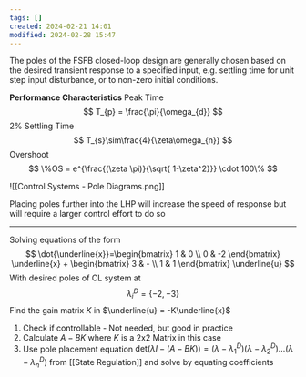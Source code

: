 ```yaml
---
tags: []
created: 2024-02-21 14:01
modified: 2024-02-28 15:47
---
```

The poles of the FSFB closed-loop design are generally chosen based on the desired transient response to a specified input, e.g. settling time for unit step input disturbance, or to non-zero initial conditions.

**Performance Characteristics**
Peak Time
$$
T_{p} = \frac{\pi}{\omega_{d}}
$$
2% Settling Time
$$
T_{s}\sim\frac{4}{\zeta\omega_{n}}
$$
Overshoot
$$
\%OS = e^{\frac{(\zeta \pi)}{\sqrt{ 1-\zeta^2}}} \cdot 100\%
$$

![[Control Systems - Pole Diagrams.png]]

Placing poles further into the LHP will increase the speed of response but will require a larger control effort to do so

___
Solving equations of the form$$
\dot{\underline{x}}=\begin{bmatrix}
1 & 0 \\
0 & -2
\end{bmatrix}
\underline{x} + \begin{bmatrix}
3 & - \\
1 & 1
\end{bmatrix} \underline{u}
$$ With desired poles of CL system at $$
\lambda_{i}^D=\{-2,-3\}
$$Find the gain matrix $K$ in $\underline{u} = -K\underline{x}$

1. Check if controllable - Not needed, but good in practice
2. Calculate $A-BK$ where $K$ is a 2x2 Matrix in this case
3. Use pole placement equation $\text{det}(\lambda I-(A-BK)) = (\lambda-\lambda_{1}^D)(\lambda-\lambda_{2}^D)\dots(\lambda-\lambda_{n}^D)$ from [[State Regulation]] and solve by equating coefficients